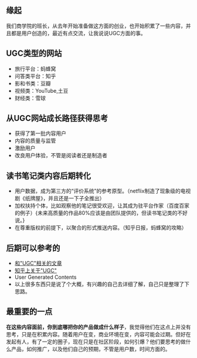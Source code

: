 ##  缘起
我们商学院的班长，从去年开始准备做这方面的创业，也开始积累了一些内容，并且都是用户创造的，最近有点交流，让我说说UGC方面的事。

##  UGC类型的网站 
+ 旅行平台：蚂蜂窝
+ 问答类平台：知乎
+ 影和书类：豆瓣
+ 视频类：YouTube,土豆
+ 财经类：雪球

##  从UGC网站成长路径获得思考
+ 获得了第一批内容用户
+ 内容的质量与监管
+ 激励用户
+ 改良用户体验，不管是阅读者还是制造者

##  读书笔记类内容后期转化
+ 用户数据，成为第三方的“评价系统”的参考原型。（netflix制造了现象级的电视剧《纸牌屋》，并且还是一下子全推出）
+ 加权扶持个体，比如观察他的笔记很受欢迎，让其成为驻平台作家（百度百家的例子）{未来高质量的作品80%应该是由团队提供的，但读书笔记类的不好说。}
+ 在尊重版权的前提下，以聚合的形式推送内容。（知乎日报，蚂蜂窝的攻略）

##  后期可以参考的
+ [和"UGC"相关的文章](http://www.woshipm.com/tag/ugc)
+ [知乎上关于"UGC"](http://www.zhihu.com/topic/19554604/top-answers)
+ User Generated Contents
+ 以上很多东西只是说了个大概，有兴趣的自己去详细了解，自己只是整理了下思路。

##  最重要的一点
**在这些内容面前，你到底哪把你的产品做成什么样子**，我觉得他们在这点上并没有思考，只是在积累内容。随着用户在变，商业环境在变，内容可能会过期。但好在发起有人，有了一定的圈子，现在只是在社区阶段，如何引爆？他们要思考的做什么产品，如何推广，以及他们自己的预期，不管是用户数，时间方面的。